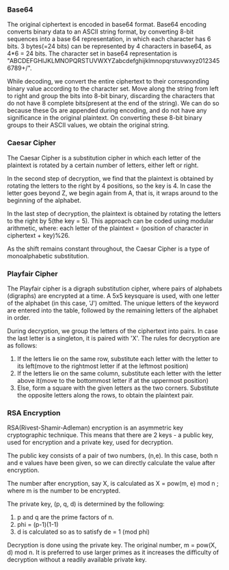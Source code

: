 
### Base64

The original ciphertext is encoded in base64 format. Base64 encoding converts binary data to an ASCII string format,
by converting 8-bit sequences into a base 64 representation, in which each character has 6 bits. 
3 bytes(=24 bits) can be represented by 4 characters in base64, as 4*6 = 24 bits. The character set in base64 representation is "ABCDEFGHIJKLMNOPQRSTUVWXYZabcdefghijklmnopqrstuvwxyz0123456789+/". 


While decoding, we convert the entire ciphertext to their corresponding binary value according to the character set. Move along the string from left to right and group the bits into 8-bit binary, discarding the characters that do not have 8 complete bits(present at the end of the string). We can do so because these 0s are appended during encoding, and do not have any significance in the original plaintext. On converting these 8-bit binary groups to their ASCII values, we obtain the original string.

### Caesar Cipher

The Caesar Cipher is a substitution cipher in which each letter of the plaintext is rotated by a certain number of letters, either left or right. 

In the second step of decryption, we find that the plaintext is obtained by rotating the letters to the right by 4 positions, so the key is 4. In case the letter goes beyond Z, we begin again from A, that is, it wraps around to the beginning of the alphabet.

In the last step of decryption, the plaintext is obtained by rotating the letters to the right by 5(the key = 5).
This approach can be coded using modular arithmetic, where: each letter of the plaintext = (position of character in ciphertext + key)%26.

As the shift remains constant throughout, the Caesar Cipher is a type of monoalphabetic substitution. 

### Playfair Cipher

The Playfair cipher is a digraph substitution cipher, where pairs of alphabets (digraphs) are encrypted at a time. A 5x5 keysquare is used, with one letter of the alphabet (in this case, 'J') omitted. The unique letters of the keyword are entered into the table, followed by the remaining letters of the alphabet in order. 

During decryption, we group the letters of the ciphertext into pairs. In case the last letter is a singleton, it is paired with 'X'. The rules for decryption are as follows:
1. If the letters lie on the same row, substitute each letter with the letter to its left(move to the rightmost letter if at the leftmost position)
2. If the letters lie on the same column, substitute each letter with the letter above it(move to the bottommost letter if at the uppermost position)
3. Else, form a square with the given letters as the two corners. Substitute the opposite letters along the rows, to obtain the plaintext pair.

### RSA Encryption

RSA(Rivest-Shamir-Adleman) encryption is an asymmetric key cryptographic technique. This means that there are 2 keys - a public key, used for encryption and a private key, used for decryption.

The public key consists of a pair of two numbers, (n,e). In this case, both n and e values have been given, so we can directly calculate the value after encryption. 

The number after encryption, say X, is calculated as X = pow(m, e) mod n ; where m is the number to be encrypted.

The private key, (p, q, d) is determined by the following: 
1. p and q are the prime factors of n. 
2. phi = (p-1)(1-1)
3. d is calculated so as to satisfy de = 1 (mod phi)

Decryption is done using the private key. The original number, m = pow(X, d) mod n. 
It is preferred to use larger primes as it increases the difficulty of decryption without a readily available private key.